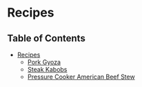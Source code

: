 # Recipes

## Table of Contents
- [Recipes](recipes/)
    - [Pork Gyoza](recipes/pork-gyoza.json)
    - [Steak Kabobs](recipes/steak-kabobs.json)
    - [Pressure Cooker American Beef Stew](recipes/pressure-cooker-american-beef-stew.json)